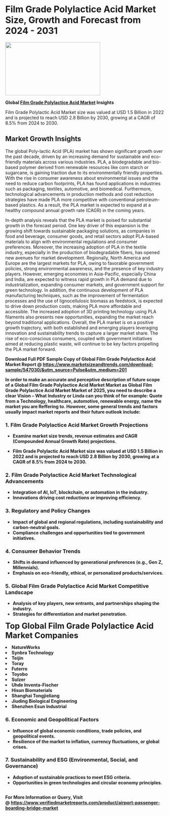 <H1>Film Grade Polylactice Acid Market Size, Growth and Forecast from 2024 - 2031</H1><img class="aligncenter size-medium wp-image-584254" src="https://thirdeyenews.in/wp-content/uploads/2024/09/Global-Market-Research-300x168.jpeg" alt="" width="300" height="168" /><p><strong>Global&nbsp;<a href="https://www.marketsizeandtrends.com/download-sample/547030/&amp;utm_source=Pulse&amp;utm_medium=201">Film Grade Polylactice Acid Market</a> Insights</strong></p><p>Film Grade Polylactic Acid Market size was valued at USD 1.5 Billion in 2022 and is projected to reach USD 2.8 Billion by 2030, growing at a CAGR of 8.5% from 2024 to 2030.</p><p><h2>Market Growth Insights</h2> <p>The global Poly-lactic Acid (PLA) market has shown significant growth over the past decade, driven by an increasing demand for sustainable and eco-friendly materials across various industries. PLA, a biodegradable and bio-based polymer derived from renewable resources like corn starch or sugarcane, is gaining traction due to its environmentally friendly properties. With the rise in consumer awareness about environmental issues and the need to reduce carbon footprints, PLA has found applications in industries such as packaging, textiles, automotive, and biomedical. Furthermore, technological advancements in production methods and cost reduction strategies have made PLA more competitive with conventional petroleum-based plastics. As a result, the PLA market is expected to expand at a healthy compound annual growth rate (CAGR) in the coming years.</p> <p><strong></strong></p> <p>In-depth analysis reveals that the PLA market is poised for substantial growth in the forecast period. One key driver of this expansion is the growing shift towards sustainable packaging solutions, as companies in food and beverage, consumer goods, and retail sectors adopt PLA-based materials to align with environmental regulations and consumer preferences. Moreover, the increasing adoption of PLA in the textile industry, especially in the production of biodegradable fibers, has opened new avenues for market development. Regionally, North America and Europe are the largest markets for PLA, owing to favorable government policies, strong environmental awareness, and the presence of key industry players. However, emerging economies in Asia-Pacific, especially China and India, are expected to witness rapid growth in PLA demand due to industrialization, expanding consumer markets, and government support for green technology. In addition, the continuous development of PLA manufacturing techniques, such as the improvement of fermentation processes and the use of lignocellulosic biomass as feedstock, is expected to drive down production costs, making PLA more affordable and accessible. The increased adoption of 3D printing technology using PLA filaments also presents new opportunities, expanding the market reach beyond traditional applications. Overall, the PLA market is on a positive growth trajectory, with both established and emerging players leveraging innovation and sustainability trends to capture a larger market share. The rise of eco-conscious consumers, coupled with government initiatives aimed at reducing plastic waste, will continue to be key factors propelling the PLA market forward. <p><strong></p><p><span class=""><strong>Download Full PDF Sample Copy of Global Film Grade Polylactice Acid Market Report</strong> @ <a href="https://www.marketsizeandtrends.com/download-sample/547030/&amp;utm_source=Pulse&amp;utm_medium=201" target="_blank">https://www.marketsizeandtrends.com/download-sample/547030/&amp;utm_source=Pulse&amp;utm_medium=201</a></span></p><p>In order to make an accurate and perceptive description of future scope of a Global&nbsp;Film Grade Polylactice Acid Market Market as Global&nbsp;Film Grade Polylactice Acid Market Market of 2025, you need to describe a clear Vision &ndash; What Industry or Linda can you think of for example: Quote from a Technology, healthcare, automotive, renewable energy, name the market you are Reffering to. However, some general trends and factors usually impact market reports and their future outlook include:</p><h3>1.&nbsp;<strong>Film Grade Polylactice Acid Market Growth Projections</strong></h3><ul><li>Examine market size trends, revenue estimates and CAGR (Compounded Annual Growth Rate) projections.</li><li><p>Film Grade Polylactic Acid Market size was valued at USD 1.5 Billion in 2022 and is projected to reach USD 2.8 Billion by 2030, growing at a CAGR of 8.5% from 2024 to 2030.</p></li></ul><h3>2.&nbsp;<strong>Film Grade Polylactice Acid Market Technological Advancements</strong></h3><ul><li>Integration of AI, IoT, blockchain, or automation in the industry.</li><li>Innovations driving cost reductions or improving efficiency.</li></ul><h3>3.&nbsp;<strong>Regulatory and Policy Changes</strong></h3><ul><li>Impact of global and regional regulations, including sustainability and carbon-neutral goals.</li><li>Compliance challenges and opportunities tied to government initiatives.</li></ul><h3>4.&nbsp;<strong>Consumer Behavior Trends</strong></h3><ul><li>Shifts in demand influenced by generational preferences (e.g., Gen Z, Millennials).</li><li>Emphasis on eco-friendly, ethical, or personalized products/services.</li></ul><h3>5.&nbsp;<strong>Global Film Grade Polylactice Acid Market Competitive Landscape</strong></h3><ul><li>Analysis of key players, new entrants, and partnerships shaping the industry.</li><li>Strategies for differentiation and market penetration.</li></ul><p data-pm-slice="1 1 []"><span style="color: inherit; font-family: inherit; font-size: 25px;">Top Global Film Grade Polylactice Acid Market Companies</span></p><div class="" data-test-id=""><p><li>NatureWorks</li><li> Synbra Technology</li><li> Teijin</li><li> Toray</li><li> Futerro</li><li> Toyobo</li><li> Sulzer</li><li> Uhde Inventa-Fischer</li><li> Hisun Biomaterials</li><li> Shanghai Tongjieliang</li><li> Jiuding Biological Engineering</li><li> Shenzhen Esun Industrial</li></p></div><h3>6.&nbsp;<strong>Economic and Geopolitical Factors</strong></h3><ul><li>Influence of global economic conditions, trade policies, and geopolitical events.</li><li>Resilience of the market to inflation, currency fluctuations, or global crises.</li></ul><h3>7.&nbsp;<strong>Sustainability and ESG (Environmental, Social, and Governance)</strong></h3><ul><li>Adoption of sustainable practices to meet ESG criteria.</li><li>Opportunities in green technologies and circular economy principles.</li></ul><h2><strong style="font-size: 14px;">For More Information or Query, Visit @&nbsp;</strong><a style="background-color: #ffffff; font-size: 14px;" href="https://www.marketsizeandtrends.com/report/film-grade-polylactice-acid-market/" target="_blank">https://www.verifiedmarketreports.com/product/airport-passenger-boarding-bridge-market</a></h2>
